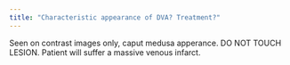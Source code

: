 ```yaml
---
title: "Characteristic appearance of DVA? Treatment?"
---
```

Seen on contrast images only, caput medusa apperance. DO NOT TOUCH LESION. Patient will suffer a massive venous infarct.

